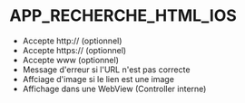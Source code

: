 # APP_RECHERCHE_HTML_IOS

- Accepte http:// (optionnel)
- Accepte https:// (optionnel)
- Accepte www (optionnel)
- Message d'erreur si l'URL n'est pas correcte
- Affciage d'image si le lien est une image
- Affichage dans une WebView (Controller interne)
